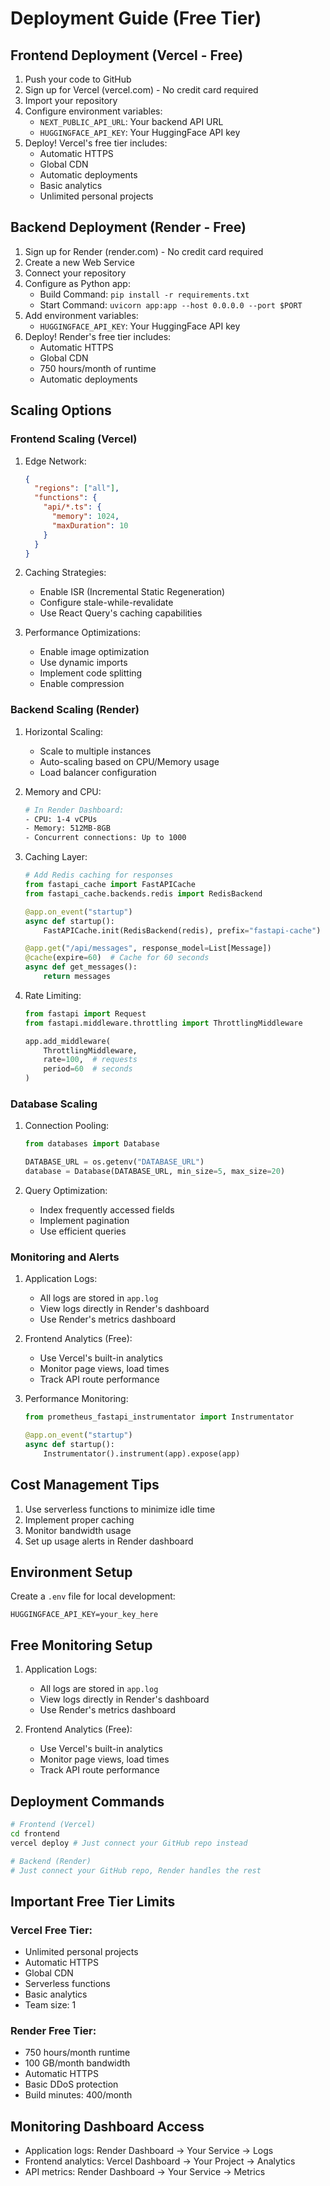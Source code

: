 # Deployment Guide (Free Tier)

## Frontend Deployment (Vercel - Free)

1. Push your code to GitHub
2. Sign up for Vercel (vercel.com) - No credit card required
3. Import your repository
4. Configure environment variables:
   - `NEXT_PUBLIC_API_URL`: Your backend API URL
   - `HUGGINGFACE_API_KEY`: Your HuggingFace API key
5. Deploy! Vercel's free tier includes:
   - Automatic HTTPS
   - Global CDN
   - Automatic deployments
   - Basic analytics
   - Unlimited personal projects

## Backend Deployment (Render - Free)

1. Sign up for Render (render.com) - No credit card required
2. Create a new Web Service
3. Connect your repository
4. Configure as Python app:
   - Build Command: `pip install -r requirements.txt`
   - Start Command: `uvicorn app:app --host 0.0.0.0 --port $PORT`
5. Add environment variables:
   - `HUGGINGFACE_API_KEY`: Your HuggingFace API key
6. Deploy! Render's free tier includes:
   - Automatic HTTPS
   - Global CDN
   - 750 hours/month of runtime
   - Automatic deployments

## Scaling Options

### Frontend Scaling (Vercel)
1. Edge Network:
   ```json
   {
     "regions": ["all"],
     "functions": {
       "api/*.ts": {
         "memory": 1024,
         "maxDuration": 10
       }
     }
   }
   ```

2. Caching Strategies:
   - Enable ISR (Incremental Static Regeneration)
   - Configure stale-while-revalidate
   - Use React Query's caching capabilities

3. Performance Optimizations:
   - Enable image optimization
   - Use dynamic imports
   - Implement code splitting
   - Enable compression

### Backend Scaling (Render)
1. Horizontal Scaling:
   - Scale to multiple instances
   - Auto-scaling based on CPU/Memory usage
   - Load balancer configuration

2. Memory and CPU:
   ```bash
   # In Render Dashboard:
   - CPU: 1-4 vCPUs
   - Memory: 512MB-8GB
   - Concurrent connections: Up to 1000
   ```

3. Caching Layer:
   ```python
   # Add Redis caching for responses
   from fastapi_cache import FastAPICache
   from fastapi_cache.backends.redis import RedisBackend

   @app.on_event("startup")
   async def startup():
       FastAPICache.init(RedisBackend(redis), prefix="fastapi-cache")

   @app.get("/api/messages", response_model=List[Message])
   @cache(expire=60)  # Cache for 60 seconds
   async def get_messages():
       return messages
   ```

4. Rate Limiting:
   ```python
   from fastapi import Request
   from fastapi.middleware.throttling import ThrottlingMiddleware

   app.add_middleware(
       ThrottlingMiddleware,
       rate=100,  # requests
       period=60  # seconds
   )
   ```

### Database Scaling
1. Connection Pooling:
   ```python
   from databases import Database

   DATABASE_URL = os.getenv("DATABASE_URL")
   database = Database(DATABASE_URL, min_size=5, max_size=20)
   ```

2. Query Optimization:
   - Index frequently accessed fields
   - Implement pagination
   - Use efficient queries

### Monitoring and Alerts
1. Application Logs:
   - All logs are stored in `app.log`
   - View logs directly in Render's dashboard
   - Use Render's metrics dashboard

2. Frontend Analytics (Free):
   - Use Vercel's built-in analytics
   - Monitor page views, load times
   - Track API route performance

3. Performance Monitoring:
   ```python
   from prometheus_fastapi_instrumentator import Instrumentator

   @app.on_event("startup")
   async def startup():
       Instrumentator().instrument(app).expose(app)
   ```

## Cost Management Tips
1. Use serverless functions to minimize idle time
2. Implement proper caching
3. Monitor bandwidth usage
4. Set up usage alerts in Render dashboard

## Environment Setup
Create a `.env` file for local development:
```env
HUGGINGFACE_API_KEY=your_key_here
```

## Free Monitoring Setup

1. Application Logs:
   - All logs are stored in `app.log`
   - View logs directly in Render's dashboard
   - Use Render's metrics dashboard

2. Frontend Analytics (Free):
   - Use Vercel's built-in analytics
   - Monitor page views, load times
   - Track API route performance


## Deployment Commands

```bash
# Frontend (Vercel)
cd frontend
vercel deploy # Just connect your GitHub repo instead

# Backend (Render)
# Just connect your GitHub repo, Render handles the rest
```

## Important Free Tier Limits

### Vercel Free Tier:
- Unlimited personal projects
- Automatic HTTPS
- Global CDN
- Serverless functions
- Basic analytics
- Team size: 1

### Render Free Tier:
- 750 hours/month runtime
- 100 GB/month bandwidth
- Automatic HTTPS
- Basic DDoS protection
- Build minutes: 400/month

## Monitoring Dashboard Access

- Application logs: Render Dashboard -> Your Service -> Logs
- Frontend analytics: Vercel Dashboard -> Your Project -> Analytics
- API metrics: Render Dashboard -> Your Service -> Metrics